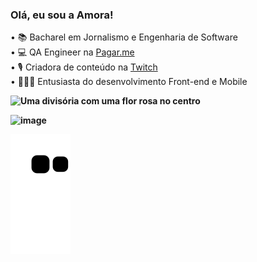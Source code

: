 ###  Olá, eu sou a Amora!

• 📚 Bacharel em Jornalismo e Engenharia de Software<br>
• 💻 QA Engineer na [Pagar.me](https://pagar.me)<br>
• 🎙 Criadora de conteúdo na [Twitch](http://www.twitch.tv/amoralih)<br>
• 👩🏻‍💻 Entusiasta do desenvolvimento Front-end e Mobile<b><p>
![Uma divisória com uma flor rosa no centro](https://imagizer.imageshack.com/img924/2302/2iXiJg.png)<br>

![image](https://img.shields.io/badge/Cypress-17202C?style=for-the-badge&logo=cypress&logoColor=white)

![snake gif](https://github.com/amoralih/amoralih/blob/output/github-contribution-grid-snake.svg)


